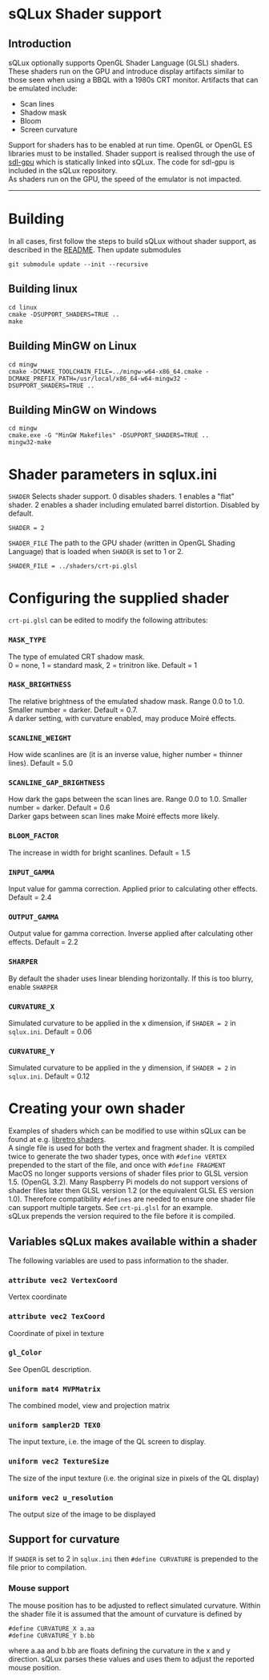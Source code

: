 # sQLux Shader support

## Introduction
sQLux optionally supports OpenGL Shader Language (GLSL) shaders. These shaders run on the GPU and introduce display artifacts similar to those seen when using a BBQL with a 1980s CRT monitor. Artifacts that can be emulated include:
+ Scan lines
+ Shadow mask
+ Bloom
+ Screen curvature

Support for shaders has to be enabled at run time. OpenGL or OpenGL ES libraries must to be installed. Shader support is realised through the use of [sdl-gpu](https://github.com/grimfang4/sdl-gpu) which is statically linked into sQLux. The code for sdl-gpu is included in the sQLux repository.  
As shaders run on the GPU, the speed of the emulator is not impacted.

---
# Building
In all cases, first follow the steps to build sQLux without shader support, as described in the [README](../README.md). Then update submodules

```
git submodule update --init --recursive
```

## Building linux
```
cd linux
cmake -DSUPPORT_SHADERS=TRUE ..
make
```
## Building MinGW on Linux
```
cd mingw
cmake -DCMAKE_TOOLCHAIN_FILE=../mingw-w64-x86_64.cmake -DCMAKE_PREFIX_PATH=/usr/local/x86_64-w64-mingw32 -DSUPPORT_SHADERS=TRUE ..
```
## Building MinGW on Windows
```
cd mingw
cmake.exe -G "MinGW Makefiles" -DSUPPORT_SHADERS=TRUE ..
mingw32-make
```
# Shader parameters in sqlux.ini
`SHADER`  Selects shader support. 0 disables shaders. 1 enables a "flat" shader. 2 enables a shader including emulated barrel distortion. Disabled by default.


```
SHADER = 2
```

`SHADER_FILE`
The path to the GPU shader (written in OpenGL Shading Language) that is loaded when `SHADER` is set to 1 or 2.

```
SHADER_FILE = ../shaders/crt-pi.glsl
```
# Configuring the supplied shader
`crt-pi.glsl` can be edited to modify the following attributes:
### `MASK_TYPE`
The type of emulated CRT shadow mask.  
0 = none, 1 = standard mask, 2 = trinitron like. Default = 1
### `MASK_BRIGHTNESS`
The relative brightness of the emulated shadow mask. Range 0.0 to 1.0. Smaller number = darker. Default = 0.7.  
A darker setting, with curvature enabled, may produce Moiré effects.
### `SCANLINE_WEIGHT`
How wide scanlines are (it is an inverse value, higher number = thinner lines). Default = 5.0
### `SCANLINE_GAP_BRIGHTNESS`
How dark the gaps between the scan lines are. Range 0.0 to 1.0. Smaller number = darker. Default = 0.6  
Darker gaps between scan lines make Moiré effects more likely.
### `BLOOM_FACTOR`
The increase in width for bright scanlines. Default = 1.5
### `INPUT_GAMMA`
Input value for gamma correction. Applied prior to calculating other effects. Default = 2.4
### `OUTPUT_GAMMA`
Output value for gamma correction. Inverse applied after calculating other effects. Default = 2.2
### `SHARPER`
By default the shader uses linear blending horizontally. If this is too blurry, enable `SHARPER`
### `CURVATURE_X`
Simulated curvature to be applied in the x dimension, if `SHADER = 2` in `sqlux.ini`. Default = 0.06
### `CURVATURE_Y`
Simulated curvature to be applied in the y dimension, if `SHADER = 2` in `sqlux.ini`. Default = 0.12

# Creating your own shader
Examples of shaders which can be modified to use within sQLux can be found at e.g. [libretro shaders](https://github.com/libretro/glsl-shaders/tree/master/crt/shaders).  
A single file is used for both the vertex and fragment shader. It is compiled twice to generate the two shader types, once with `#define VERTEX` prepended to the start of the file, and once with `#define FRAGMENT`  
MacOS no longer supports versions of shader files prior to GLSL version 1.5. (OpenGL 3.2). Many Raspberry Pi models do not support versions of shader files later then GLSL version 1.2 (or the equivalent GLSL ES version 1.0). Therefore compatibility `#defines` are needed to ensure one shader file can support multiple targets. See `crt-pi.glsl` for an example.  
sQLux prepends the version required to the file before it is compiled.
## Variables sQLux makes available within a shader
The following variables are used to pass information to the shader.
### `attribute vec2 VertexCoord`
Vertex coordinate
### `attribute vec2 TexCoord`
Coordinate of pixel in texture
### `gl_Color`
See OpenGL description.
### `uniform mat4 MVPMatrix`
The combined model, view and projection matrix
### `uniform sampler2D TEX0`
The input texture, i.e. the image of the QL screen to display.
### `uniform vec2 TextureSize`
The size of the input texture (i.e. the original size in pixels of the QL display)
### `uniform vec2 u_resolution`
The output size of the image to be displayed
## Support for curvature
If `SHADER` is set to 2 in `sqlux.ini` then `#define CURVATURE` is prepended to the file prior to compilation.
### Mouse support
The mouse position has to be adjusted to reflect simulated curvature. Within the shader file it is assumed that the amount of curvature is defined by
```
#define CURVATURE_X a.aa
#define CURVATURE_Y b.bb
```
where a.aa and b.bb are floats defining the curvature in the x and y direction. sQLux parses these values and uses them to adjust the reported mouse position.
